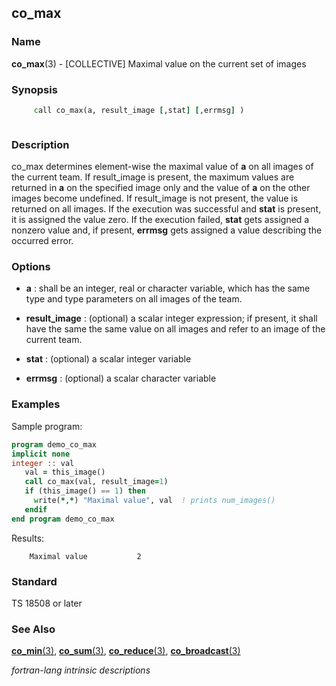 ## co_max

### **Name**

**co_max**(3) - \[COLLECTIVE\] Maximal value on the current set of images

### **Synopsis**
```fortran
     call co_max(a, result_image [,stat] [,errmsg] )
```
```fortran
```
### **Description**

co_max determines element-wise the maximal value of **a** on all images of
the current team. If result_image is present, the maximum values are
returned in **a** on the specified image only and the value of **a** on the
other images become undefined. If result_image is not present, the
value is returned on all images. If the execution was successful and
**stat** is present, it is assigned the value zero. If the execution failed,
**stat** gets assigned a nonzero value and, if present, **errmsg** gets assigned
a value describing the occurred error.

### **Options**

- **a**
  : shall be an integer, real or character variable, which has the same
  type and type parameters on all images of the team.

- **result_image**
  : (optional) a scalar integer expression; if present, it shall have
  the same the same value on all images and refer to an image of the
  current team.

- **stat**
  : (optional) a scalar integer variable

- **errmsg**
  : (optional) a scalar character variable

### **Examples**

Sample program:

```fortran
program demo_co_max
implicit none
integer :: val
   val = this_image()
   call co_max(val, result_image=1)
   if (this_image() == 1) then
     write(*,*) "Maximal value", val  ! prints num_images()
   endif
end program demo_co_max
```

Results:

```text
    Maximal value           2
```

### **Standard**

TS 18508 or later

### **See Also**

[**co_min**(3)](#co_min),
[**co_sum**(3)](#co_sum),
[**co_reduce**(3)](#co_reduce),
[**co_broadcast**(3)](#co_broadcast)

 _fortran-lang intrinsic descriptions_
